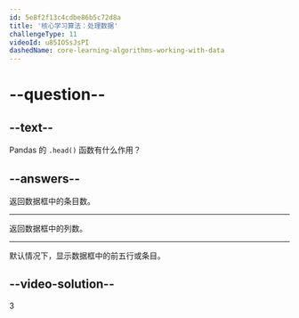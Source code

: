 ```yaml
---
id: 5e8f2f13c4cdbe86b5c72d8a
title: '核心学习算法：处理数据'
challengeType: 11
videoId: u85IOSsJsPI
dashedName: core-learning-algorithms-working-with-data
---
```


# --question--

## --text--

Pandas 的 `.head()` 函数有什么作用？

## --answers--

返回数据框中的条目数。

---

返回数据框中的列数。

---

默认情况下，显示数据框中的前五行或条目。

## --video-solution--

3


